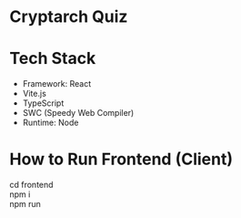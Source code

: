 # Cryptarch Quiz

# Tech Stack

- Framework: React
- Vite.js
- TypeScript
- SWC (Speedy Web Compiler)
- Runtime: Node

# How to Run Frontend (Client)
cd frontend <br>
npm i <br>
npm run <script here> (e.g. dev) <br>

# Server
cd server <br>
npm i <br>
npm run <script here> <br>
Scripts: <br> 
 -  **dev**: run server via the index.ts file (use this when developing/writing code) <br> 
 -  **build**: compile typescript <br> 
 -  **start**: runs the compiled code
 -  **drizzle-kit**: once the db has been downloaded via the server, run this to generate our schema and relations files -- only will need to run if bungie changes the db
  
# Hot Reloads
If on windows using WSL, you may not be able to utilize hot reloads -- see [this](https://github.com/oven-sh/bun/issues/4335#issuecomment-1694387577) <br>
How to fix: [fix by moving the project to the linux filesystem in WSL](https://github.com/microsoft/WSL/issues/4739#issuecomment-571688826)
